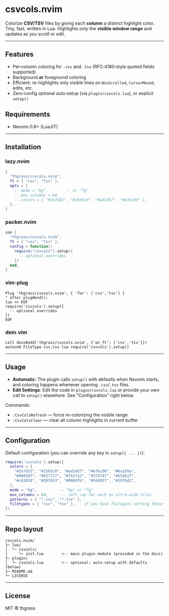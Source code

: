 # csvcols.nvim

Colorize **CSV/TSV** files by giving each **column** a distinct highlight color. Tiny, fast, written in Lua. Highlights only the **visible window range** and updates as you scroll or edit.

---

## Features
- Per‑column coloring for `.csv` and `.tsv` (RFC‑4180‑style quoted fields supported)
- Background **or** foreground coloring
- Efficient: re-highlights only visible lines on `WinScrolled`, `CursorMoved`, edits, etc.
- Zero‑config optional auto‑setup (via `plugin/csvcols.lua`), or explicit `setup()`

## Requirements
- Neovim 0.8+ (LuaJIT)

---

## Installation

### lazy.nvim
```lua
{
  "thgrass/csvcols.nvim",
  ft = { "csv", "tsv" },
  opts = {
    -- mode = "bg",        -- or "fg"
    -- max_columns = 64,
    -- colors = { "#2e7d32", "#1565c0", "#ad1457", "#ef6c00" },
  },
}
```

### packer.nvim
```lua
use {
  "thgrass/csvcols.nvim",
  ft = { "csv", "tsv" },
  config = function()
    require("csvcols").setup({
      -- optional overrides
    })
  end,
}
```

### vim-plug
```vim
Plug 'thgrass/csvcols.nvim', { 'for': ['csv','tsv'] }
" after plug#end():
lua << EOF
require('csvcols').setup({
  -- optional overrides
})
EOF
```

### dein.vim
```vim
call dein#add('thgrass/csvcols.nvim', {'on_ft': ['csv','tsv']})
autocmd FileType csv,tsv lua require('csvcols').setup()
```

---

## Usage
- **Automatic**: The plugin calls `setup()` with defaults when Neovim starts, and coloring happens whenever opening `.csv`/`.tsv` files.
- **Edit Settings**: Edit the code in `plugin/csvcols.lua` or provide your own call to `setup()` elsewhere. See "Configuration" right below.

Commands:
- `:CsvColsRefresh` — force re-colorizing the visible range
- `:CsvColsClear` — clear all column highlights in current buffer

---

## Configuration
Default configuration (you can override any key in `setup({ ... })`):

```lua
require('csvcols').setup({
  colors = {
    "#2e7d32", "#1565c0", "#ad1457", "#ef6c00", "#6a1b9a",
    "#00838f", "#827717", "#7b1fa2", "#37474f", "#558b2f",
    "#c62828", "#283593", "#00897b", "#5d4037", "#1976d2",
  },
  mode = "bg",          -- "bg" or "fg"
  max_columns = 64,      -- soft cap for work on ultra-wide files
  patterns = { "*.csv", "*.tsv" },
  filetypes = { "csv", "tsv" }, -- if you have ftplugins setting these
})
```

---

## Repo layout
```
csvcols.nvim/
├─ lua/
│  └─ csvcols/
│     └─ init.lua        <-- main plugin module (provided in the docs)
├─ plugin/
│  └─ csvcols.lua        <-- optional: auto-setup with defaults (below)
├─ README.md
└─ LICENSE
```

---

## License
MIT © thgrass
